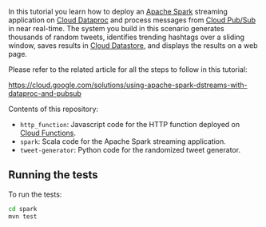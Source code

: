 In this tutorial you learn how to deploy an [Apache Spark](https://spark.apache.org/) streaming application on
[Cloud Dataproc](https://cloud.google.com/dataproc/) and process messages from [Cloud Pub/Sub](https://cloud.google.com/pubsub/)
in near real-time. The system you build in this scenario generates thousands of random tweets, identifies trending
hashtags over a sliding window, saves results in [Cloud Datastore](https://cloud.google.com/datastore/), and displays
the results on a web page.

Please refer to the related article for all the steps to follow in this tutorial:

https://cloud.google.com/solutions/using-apache-spark-dstreams-with-dataproc-and-pubsub

Contents of this repository:

* `http_function`: Javascript code for the HTTP function deployed on [Cloud Functions](https://cloud.google.com/functions/).
* `spark`: Scala code for the Apache Spark streaming application.
* `tweet-generator`: Python code for the randomized tweet generator.

Running the tests
-----------------

To run the tests:

```bash
cd spark
mvn test
```

